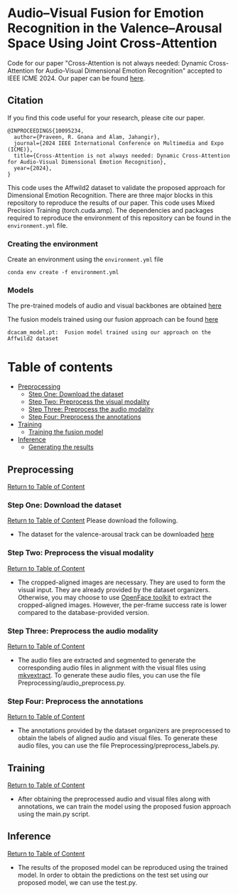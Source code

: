 # Audio–Visual Fusion for Emotion Recognition in the Valence–Arousal Space Using Joint Cross-Attention
Code for our paper "Cross-Attention is not always needed: Dynamic Cross-Attention for Audio-Visual Dimensional Emotion Recognition" accepted to IEEE ICME 2024. Our paper can be found [here](https://ieeexplore.ieee.org/document/10687371).

## Citation

If you find this code useful for your research, please cite our paper.

```
@INPROCEEDINGS{10095234,
  author={Praveen, R. Gnana and Alam, Jahangir},
  journal={2024 IEEE International Conference on Multimedia and Expo (ICME)}, 
  title={Cross-Attention is not always needed: Dynamic Cross-Attention for Audio-Visual Dimensional Emotion Recognition}, 
  year={2024},
}
```

This code uses the Affwild2 dataset to validate the proposed approach for Dimensional Emotion Recognition. There are three major blocks in this repository to reproduce the results of our paper. This code uses Mixed Precision Training (torch.cuda.amp). The dependencies and packages required to reproduce the environment of this repository can be found in the `environment.yml` file. 

### Creating the environment
Create an environment using the `environment.yml` file

`conda env create -f environment.yml`

### Models
The pre-trained models of audio and visual backbones are obtained [here](https://github.com/kuhnkeF/ABAW2020TNT)

The fusion models trained using our fusion approach can be found [here]()

```
dcacam_model.pt:  Fusion model trained using our approach on the Affwild2 dataset
```

# Table of contents <a name="Table_of_Content"></a>

+ [Preprocessing](#DP) 
    + [Step One: Download the dataset](#PD)
    + [Step Two: Preprocess the visual modality](#PV) 
    + [Step Three: Preprocess the audio modality](#PA)
    + [Step Four: Preprocess the annotations](#PL)
+ [Training](#Training) 
    + [Training the fusion model](#TE) 
+ [Inference](#R)
    + [Generating the results](#GR)
 
## Preprocessing <a name="DP"></a>
[Return to Table of Content](#Table_of_Content)

### Step One: Download the dataset <a name="PD"></a>
[Return to Table of Content](#Table_of_Content)
Please download the following.
  + The dataset for the valence-arousal track can be downloaded [here](https://ibug.doc.ic.ac.uk/resources/aff-wild2/)

### Step Two: Preprocess the visual modality <a name="PD"></a>
[Return to Table of Content](#Table_of_Content)
  + The cropped-aligned images are necessary. They are used to form the visual input. They are already provided by the dataset organizers. Otherwise, you may choose to use [OpenFace toolkit](https://github.com/TadasBaltrusaitis/OpenFace/releases) to extract the cropped-aligned images. However, the per-frame success rate is lower compared to the database-provided version.

### Step Three: Preprocess the audio modality <a name="PD"></a>
[Return to Table of Content](#Table_of_Content)
  + The audio files are extracted and segmented to generate the corresponding audio files in alignment with the visual files using [mkvextract](https://mkvtoolnix.download/). To generate these audio files, you can use the file Preprocessing/audio_preprocess.py. 

### Step Four: Preprocess the annotations <a name="PD"></a>
[Return to Table of Content](#Table_of_Content)
  + The annotations provided by the dataset organizers are preprocessed to obtain the labels of aligned audio and visual files. To generate these audio files, you can use the file Preprocessing/preprocess_labels.py. 

## Training <a name="DP"></a>
[Return to Table of Content](#Table_of_Content)
  + After obtaining the preprocessed audio and visual files along with annotations, we can train the model using the proposed fusion approach using the main.py script.

## Inference <a name="DP"></a>
[Return to Table of Content](#Table_of_Content)
  + The results of the proposed model can be reproduced using the trained model. In order to obtain the predictions on the test set using our proposed model, we can use the test.py.

